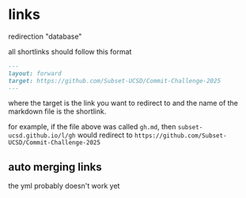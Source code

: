 # links
redirection "database"

all shortlinks should follow this format
```md
---
layout: forward
target: https://github.com/Subset-UCSD/Commit-Challenge-2025
---
```
where the target is the link you want to redirect to and the name of the markdown file is the shortlink.

for example, if the file above was called `gh.md`, then `subset-ucsd.github.io/l/gh` would redirect to `https://github.com/Subset-UCSD/Commit-Challenge-2025`

## auto merging links
the yml probably doesn't work yet